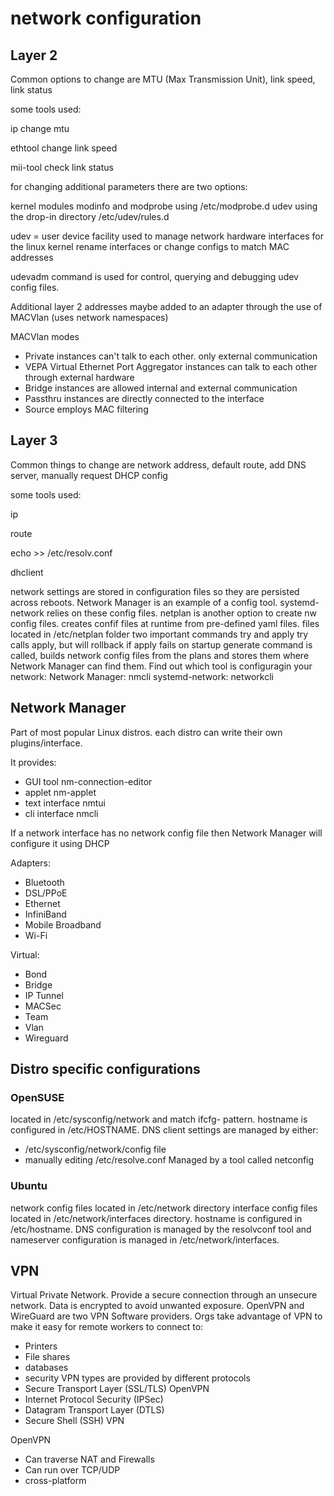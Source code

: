 # network configuration

## Layer 2

Common options to change are MTU (Max Transmission Unit), link speed, link status

some tools used:

ip
  change mtu

ethtool
  change link speed

mii-tool
  check link status

for changing additional parameters there are two options:

kernel modules modinfo and modprobe using /etc/modprobe.d
udev using the drop-in directory /etc/udev/rules.d

udev = user device facility
  used to manage network hardware interfaces for the linux kernel
  rename interfaces or change configs to match MAC addresses

udevadm command is used for control, querying and debugging udev config files.

Additional layer 2 addresses maybe added to an adapter through the use of MACVlan (uses network namespaces)

MACVlan modes
* Private
    instances can't talk to each other.
    only external communication
* VEPA
    Virtual Ethernet Port Aggregator
    instances can talk to each other through external hardware
* Bridge
    instances are allowed internal and external communication
* Passthru
    instances are directly connected to the interface
* Source
    employs MAC filtering

## Layer 3

Common things to change are network address, default route, add DNS server, manually request DHCP config

some tools used:

ip

route

echo >> /etc/resolv.conf

dhclient


network settings are stored in configuration files so they are persisted across reboots.
Network Manager is an example of a config tool.
systemd-network relies on these config files.
netplan is another option to create nw config files.
creates confif files at runtime from pre-defined yaml files.
  files located in /etc/netplan folder
  two important commands try and apply
  try calls apply, but will rollback if apply fails
  on startup generate command is called,
    builds network config files from the plans and stores them where Network Manager can find them.
Find out which tool is configuragin your network:
Network Manager: nmcli
systemd-network: networkcli

## Network Manager

Part of most popular Linux distros. each distro can write their own plugins/interface.

It provides:
* GUI tool
    nm-connection-editor
* applet
    nm-applet
* text interface
    nmtui
* cli interface
    nmcli

If a network interface has no network config file then Network Manager will configure it using DHCP

Adapters:
* Bluetooth
* DSL/PPoE
* Ethernet
* InfiniBand
* Mobile Broadband
* Wi-Fi

Virtual:
* Bond
* Bridge
* IP Tunnel
* MACSec
* Team
* Vlan
* Wireguard

## Distro specific configurations

### OpenSUSE

located in /etc/sysconfig/network and match ifcfg-<interface> pattern.
hostname is configured in /etc/HOSTNAME.
DNS client settings are managed by either:
* /etc/sysconfig/network/config file
* manually editing /etc/resolve.conf
Managed by a tool called netconfig

### Ubuntu

network config files located in /etc/network directory
interface config files located in /etc/network/interfaces directory.
hostname is configured in /etc/hostname.
DNS configuration is managed by the resolvconf tool and nameserver configuration is managed in /etc/network/interfaces.

## VPN

Virtual Private Network. Provide a secure connection through an unsecure network. Data is encrypted to avoid unwanted exposure.
OpenVPN and WireGuard are two VPN Software providers.
Orgs take advantage of VPN to make it easy for remote workers to connect to:
* Printers
* File shares
* databases
* security
VPN types are provided by different protocols
* Secure Transport Layer (SSL/TLS)
    OpenVPN
* Internet Protocol Security (IPSec)
* Datagram Transport Layer (DTLS)
* Secure Shell (SSH) VPN

OpenVPN
* Can traverse NAT and Firewalls
* Can run over TCP/UDP
* cross-platform
